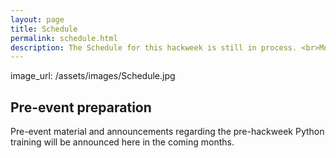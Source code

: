 ```yaml
---
layout: page
title: Schedule
permalink: schedule.html
description: The Schedule for this hackweek is still in process. <br>More updates will be made available on this site as we get closer to the event. 
---
```

image_url: /assets/images/Schedule.jpg

## Pre-event preparation

Pre-event material and announcements regarding the pre-hackweek Python training will be announced here in the coming months. 




